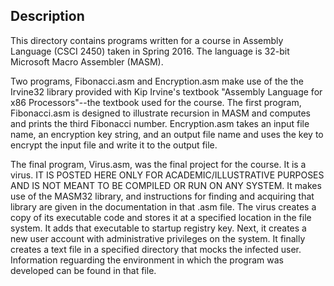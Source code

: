 ## Description
This directory contains programs written for a course in Assembly Language (CSCI 2450) taken in Spring 2016. The language is 32-bit Microsoft Macro Assembler (MASM). 

Two programs, Fibonacci.asm and Encryption.asm make use of the the Irvine32 library provided with Kip Irvine's textbook "Assembly Language for x86 Processors"--the textbook used for the course. The first program, Fibonacci.asm is designed to illustrate recursion in MASM and computes and prints the third Fibonacci number. Encryption.asm takes an input file name, an encryption key string, and an output file name and uses the key to encrypt the input file and write it to the output file. 

The final program, Virus.asm, was the final project for the course. It is a virus. IT IS POSTED HERE ONLY FOR ACADEMIC/ILLUSTRATIVE PURPOSES AND IS NOT MEANT TO BE COMPILED OR RUN ON ANY SYSTEM. It makes use of the MASM32 library, and instructions for finding and acquiring that library are given in the documentation in that .asm file. The virus creates a copy of its executable code and stores it at a specified location in the file system. It adds that executable to startup registry key. Next, it creates a new user account with administrative privileges on the system. It finally creates a text file in a specified directory that mocks the infected user. Information reguarding the environment in which the program was developed can be found in that file. 

